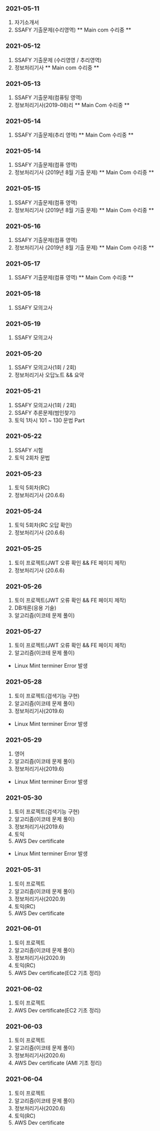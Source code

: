 ### 2021-05-11
1. 자기소개서
2. SSAFY 기출문제(수리영역)
    ** Main com 수리중 **

### 2021-05-12
1. SSAFY 기출문제 (수리영영 / 추리영역)
2. 정보처리기사
    ** Main com 수리중 **

### 2021-05-13
1. SSAFY 기출문제(컴퓨팅 영역)
2. 정보처리기사(2019-08)리
    ** Main  Com 수리중 **

### 2021-05-14
1. SSAFY 기출문제(추리 영역)
    ** Main  Com 수리중 **

### 2021-05-14
1. SSAFY 기출문제(컴퓨 영역)
2. 정보처리기사 (2019년 8월 기출 문제)
    ** Main  Com 수리중 **

### 2021-05-15
1. SSAFY 기출문제(컴퓨 영역)
2. 정보처리기사 (2019년 8월 기출 문제)
    ** Main  Com 수리중 **

### 2021-05-16
1. SSAFY 기출문제(컴퓨 영역)
2. 정보처리기사 (2019년 8월 기출 문제)
    ** Main  Com 수리중 **

### 2021-05-17
1. SSAFY 기출문제(컴퓨 영역)
    ** Main  Com 수리중 **

### 2021-05-18
1. SSAFY 모의고사

### 2021-05-19
1. SSAFY 모의고사

### 2021-05-20
1. SSAFY 모의고사(1회 / 2회)
2. 정보처리기사 오답노트 && 요약


### 2021-05-21
1. SSAFY 모의고사(1회 / 2회)
2. SSAFY 추론문제(범인찾기)
3. 토익 1차시 101 ~ 130 문법 Part


### 2021-05-22
1. SSAFY 시험
2. 토익 2회차 문법

### 2021-05-23
1. 토익 5회차(RC)
2. 정보처리기사 (20.6.6)


### 2021-05-24
1. 토익 5회차(RC 오답 확인)
2. 정보처리기사 (20.6.6)

### 2021-05-25
1. 토이 프로젝트(JWT 오류 확인 && FE 페이지 제작)
2. 정보처리기사 (20.6.6)

### 2021-05-26
1. 토이 프로젝트(JWT 오류 확인 && FE 페이지 제작)
2. DB개론(응용 기술)
3. 알고리즘(이코테 문제 풀이)

### 2021-05-27
1. 토이 프로젝트(JWT 오류 확인 && FE 페이지 제작)
2. 알고리즘(이코테 문제 풀이)
* Linux Mint terminer Error 발생

### 2021-05-28
1. 토이 프로젝트(검색기능 구현)
2. 알고리즘(이코테 문제 풀이)
3. 정보처리기사(2019.6)
* Linux Mint terminer Error 발생

### 2021-05-29
1. 영어
2. 알고리즘(이코테 문제 풀이)
3. 정보처리기사(2019.6)
* Linux Mint terminer Error 발생

### 2021-05-30
1. 토이 프로젝트(검색기능 구현)
2. 알고리즘(이코테 문제 풀이)
3. 정보처리기사(2019.6)
4. 토익
5. AWS Dev certificate
* Linux Mint terminer Error 발생

### 2021-05-31
1. 토이 프로젝트
2. 알고리즘(이코테 문제 풀이)
3. 정보처리기사(2020.9)
4. 토익(RC)
5. AWS Dev certificate

### 2021-06-01
1. 토이 프로젝트
2. 알고리즘(이코테 문제 풀이)
3. 정보처리기사(2020.9)
4. 토익(RC)
5. AWS Dev certificate(EC2 기초 정리)

### 2021-06-02
1. 토이 프로젝트
2. AWS Dev certificate(EC2 기초 정리)

### 2021-06-03
1. 토이 프로젝트
2. 알고리즘(이코테 문제 풀이)
3. 정보처리기사(2020.6)
5. AWS Dev certificate (AMI 기초 정리) 

### 2021-06-04
1. 토이 프로젝트
2. 알고리즘(이코테 문제 풀이)
3. 정보처리기사(2020.6)
4. 토익(RC)
5. AWS Dev certificate

